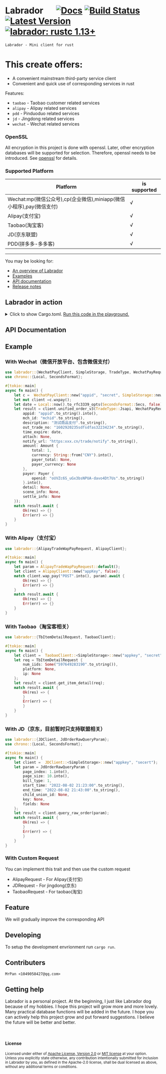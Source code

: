 # Labrador &emsp; [![Docs][docs-image]][docs-url] [![Build Status]][actions] [![Latest Version]][crates.io] [![labrador: rustc 1.13+]][Rust 1.13]

[Build Status]: https://img.shields.io/docsrs/labrador/0.1.0?style=plastic
[actions]: https://github.com/wslongchen/labrador/actions?query=branch%3Amaster
[Latest Version]: https://img.shields.io/crates/v/labrador?style=plastic
[crates.io]: https://crates.io/crates/labrador
[labrador: rustc 1.13+]: https://img.shields.io/badge/labrador-rustc__1.31%2B-lightgrey
[Rust 1.13]: https://blog.rust-lang.org/2016/11/10/Rust-1.13.html
[Rust 1.31]: https://blog.rust-lang.org/2018/12/06/Rust-1.31-and-rust-2018.html
[docs-image]: https://img.shields.io/badge/文档-中文-blue.svg
[docs-url]: https://github.com/wslongchen/labrador/blob/master/README_CN.md
```Labrador - Mini client for rust ```


# This create offers:

*   A convenient mainstream third-party service client
*   Convenient and quick use of corresponding services in rust

Features:

*   ```taobao``` - Taobao customer related services
*   ```alipay``` - Alipay related services
*   ```pdd``` - Pinduoduo related services
*   ```jd``` - Jingdong related services
*   ```wechat``` - Wechat related services

### OpenSSL
All encryption in this project is done with openssl. Later, other encryption databases will be supported for selection. Therefore, openssl needs to be introduced. See [openssl] for details.

[openssl]: https://docs.rs/openssl/0.10.41/openssl/

### Supported Platform

| Platform                                                                  | is supported |
|---------------------------------------------------------------------------|--------------|
| Wechat:mp(微信公众号),cp(企业微信),miniapp(微信小程序),pay(微信支付)             | √            | 
| Alipay(支付宝)                                                             | √            |  
| Taobao(淘宝客)                                                              | √            |
| JD(京东联盟)                                                                | √            |  
| PDD(拼多多-多多客)                                                          | √            |


---

You may be looking for:

- [An overview of Labrador](https://crates.io/crates/labrador)
- [Examples](https://github.com/wslongchen/labrador/blob/0.1.0/example/simple.rs)
- [API documentation](https://docs.rs/labrador/0.1.0/labrador/)
- [Release notes](https://github.com/wslongchen/labrador/releases)

## Labrador in action

<details>
<summary>
Click to show Cargo.toml.
<a href="https://play.rust-lang.org/?version=nightly&mode=debug&edition=2018&gist=93bca9fced54f62eb69a2f2a224715c5" target="_blank">Run this code in the playground.</a>
</summary>

```toml
[dependencies]

# The core APIs
labrador = { version = "0.1.0", features = ["wechat", "alipay"] }

```

</details>
<p></p>

## API Documentation

## Example

### With Wechat（微信开放平台、包含微信支付）

 ```rust
use labrador::{WechatPayClient, SimpleStorage, TradeType, WechatPayRequestV3, Amount, Payer};
use chrono::{Local, SecondsFormat};

 #[tokio::main]
 async fn main() {
     let c =  WechatPayClient::new("appid", "secret", SimpleStorage::new());
     let mut client =c.wxpay();
     let date = Local::now().to_rfc3339_opts(SecondsFormat::Secs, false);
     let result = client.unified_order_v3(TradeType::Jsapi, WechatPayRequestV3 {
         appid: "appid".to_string().into(),
         mch_id: "mchid".to_string(),
         description: "测试商品支付".to_string(),
         out_trade_no: "1602920235sdfsdfas32234234".to_string(),
         time_expire: date,
         attach: None,
         notify_url: "https:xxx.cn/trade/notify".to_string(),
         amount: Amount {
             total: 1,
             currency: String::from("CNY").into(),
             payer_total: None,
             payer_currency: None
         },
         payer: Payer {
             openid: "oUVZc6S_uGx3bsNPUA-davo4Dt7Us".to_string()
         }.into(),
         detail: None,
         scene_info: None,
         settle_info: None
     });
     match result.await {
         Ok(res) => {}
         Err(err) => {}
     }
 }
 ```

### With Alipay（支付宝）

 ```rust
use labrador::{AlipayTradeWapPayRequest, AlipayClient};

 #[tokio::main]
 async fn main() {
     let param = AlipayTradeWapPayRequest::default();
     let client = AlipayClient::new("appKey", false);
     match client.wap_pay("POST".into(), param).await {
         Ok(res) => {}
         Err(err) => {}
     }
     match result.await {
         Ok(res) => {}
         Err(err) => {}
     }
 }
 ```

### With Taobao（淘宝客相关）

 ```rust
use labrador::{TbItemDetailRequest, TaobaoClient};

 #[tokio::main]
 async fn main() {
     let client =  TaobaoClient::<SimpleStorage>::new("appkey", "secret");
     let req = TbItemDetailRequest {
         num_iids: Some("597649283190".to_string()),
         platform: None,
         ip: None
     };
     let result = client.get_item_detail(req);
     match result.await {
         Ok(res) => {
         }
         Err(err) => {
         }
     }
 }
 ```


### With JD（京东，目前暂时只支持联盟相关）

 ```rust
use labrador::{JDClient, JdOrderRawQueryParam};
use chrono::{Local, SecondsFormat};

 #[tokio::main]
 async fn main() {
     let client =  JDClient::<SimpleStorage>::new("appkey", "secert");
     let param = JdOrderRawQueryParam {
         page_index: 1.into(),
         page_size: 10.into(),
         bill_type: 1,
         start_time: "2022-08-02 21:23:00".to_string(),
         end_time: "2022-08-02 21:43:00".to_string(),
         child_union_id: None,
         key: None,
         fields: None
     };
     let result = client.query_raw_order(param);
     match result.await {
         Ok(res) => {
         }
         Err(err) => {
         }
     }
 }
 ```

### With Custom Request

You can implement this trait and then use the custom request

+ AlipayRequest - For Alipay(支付宝)
+ JDRequest - For jingdong(京东)
+ TaobaoRequest - For taobao(淘宝)


## Feature

We will gradually improve the corresponding API


## Developing

To setup the development envrionment run `cargo run`.

## Contributers

	MrPan <1049058427@qq.com>

## Getting help

Labrador is a personal project. At the beginning, I just like Labrador dog because of my hobbies.
I hope this project will grow more and more lovely. Many practical database functions will
be added in the future. I hope you can actively help this project grow and put forward suggestions.
I believe the future will be better and better.

[#general]: https://discord.com/channels/273534239310479360/274215136414400513
[#beginners]: https://discord.com/channels/273534239310479360/273541522815713281
[#rust-usage]: https://discord.com/channels/442252698964721669/443150878111694848
[zulip]: https://rust-lang.zulipchat.com/#narrow/stream/122651-general
[stackoverflow]: https://stackoverflow.com/questions/tagged/rust
[/r/rust]: https://www.reddit.com/r/rust
[discourse]: https://users.rust-lang.org

<br>

#### License

<sup>
Licensed under either of <a href="LICENSE-APACHE">Apache License, Version
2.0</a> or <a href="LICENSE-MIT">MIT license</a> at your option.
</sup>

<br>

<sub>
Unless you explicitly state otherwise, any contribution intentionally submitted
for inclusion in Labrador by you, as defined in the Apache-2.0 license, shall be
dual licensed as above, without any additional terms or conditions.
</sub>